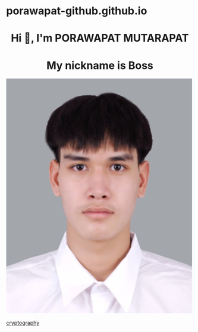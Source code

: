 # porawapat-github.github.io

<h1 align="center">Hi 👋, I'm PORAWAPAT MUTARAPAT</h1>

<h1 align="center">My nickname is Boss </h1>

<img src = "Img/ME.jpg">

[cryptography](cryptography.md)
